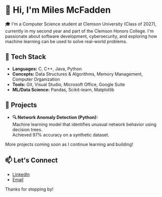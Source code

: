 # 👋 Hi, I'm Miles McFadden

🎓 I'm a Computer Science student at Clemson University (Class of 2027), currently in my second year and part of the Clemson Honors College. I'm passionate about software development, cybersecurity, and exploring how machine learning can be used to solve real-world problems.

## 🔧 Tech Stack

- **Languages:** C, C++, Java, Python
- **Concepts:** Data Structures & Algorithms, Memory Management, Computer Organization
- **Tools:** Git, Visual Studio, Microsoft Office, Google Suite
- **ML/Data Science:** Pandas, Scikit-learn, Matplotlib

## 🧠 Projects

- **🔍 Network Anomaly Detection (Python):**  
  Machine learning model that identifies unusual network behavior using decision trees.  
  Achieved 97% accuracy on a synthetic dataset.

More projects coming soon as I continue learning and building!

## 📫 Let's Connect

- [LinkedIn](https://www.linkedin.com/in/miles-mcfadden-bb2912322/)
- [Email](mailto:milesjmcfadden@gmail.com)

Thanks for stopping by!

